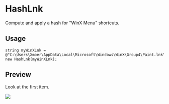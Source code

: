 # HashLnk
Compute and apply a hash for "WinX Menu" shortcuts.

## Usage
```
string myWinXLnk = @"C:\Users\Xmoer\AppData\Local\Microsoft\Windows\WinX\Group4\Paint.lnk";
new HashLnk(myWinXLnk);
```

## Preview
Look at the first item.

![](https://github.com/xmoer/HashLnk/blob/main/image/Screenshot.png)

